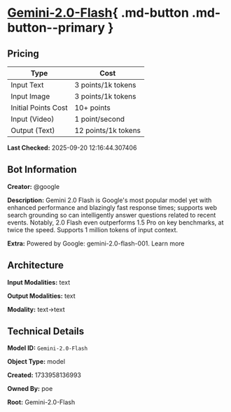 # [Gemini-2.0-Flash](https://poe.com/Gemini-2.0-Flash){ .md-button .md-button--primary }

## Pricing

| Type | Cost |
|------|------|
| Input Text | 3 points/1k tokens |
| Input Image | 3 points/1k tokens |
| Initial Points Cost | 10+ points |
| Input (Video) | 1 point/second |
| Output (Text) | 12 points/1k tokens |

**Last Checked:** 2025-09-20 12:16:44.307406


## Bot Information

**Creator:** @google

**Description:** Gemini 2.0 Flash is Google's most popular model yet with enhanced performance and blazingly fast response times; supports web search grounding so can intelligently answer questions related to recent events. Notably, 2.0 Flash even outperforms 1.5 Pro on key benchmarks, at twice the speed. Supports 1 million tokens of input context.

**Extra:** Powered by Google: gemini-2.0-flash-001. Learn more


## Architecture

**Input Modalities:** text

**Output Modalities:** text

**Modality:** text->text


## Technical Details

**Model ID:** `Gemini-2.0-Flash`

**Object Type:** model

**Created:** 1733958136993

**Owned By:** poe

**Root:** Gemini-2.0-Flash
